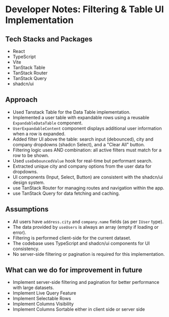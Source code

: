 # Developer Notes: Filtering & Table UI Implementation

## Tech Stacks and Packages
- React
- TypeScript
- Vite
- TanStack Table
- TanStack Router
- TanStack Query
- shadcn/ui

## Approach
- Used Tanstack Table for the Data Table implementation.
- Implemented a user table with expandable rows using a reusable `ExpandableDataTable` component.
- `UserExpandableContent` component displays additional user information when a row is expanded.
- Added filter UI above the table: search input (debounced), city and company dropdowns (shadcn Select), and a "Clear All" button.
- Filtering logic uses AND combination: all active filters must match for a row to be shown.
- Used `useDebouncedValue` hook for real-time but performant search.
- Extracted unique city and company options from the user data for dropdowns.
- UI components (Input, Select, Button) are consistent with the shadcn/ui design system.
- use TanStack Router for managing routes and navigation within the app.
- use TanStack Query for data fetching and caching.

## Assumptions
- All users have `address.city` and `company.name` fields (as per `IUser` type).
- The data provided by `useUsers` is always an array (empty if loading or error).
- Filtering is performed client-side for the current dataset.
- The codebase uses TypeScript and shadcn/ui components for UI consistency.
- No server-side filtering or pagination is required for this implementation.

## What can we do for improvement in future
- Implement server-side filtering and pagination for better performance with large datasets.
- Implement Live Query Feature
- Implement Selectable Rows
- Implement Columns Visibility
- Implement Columns Sortable either in client side or server side
